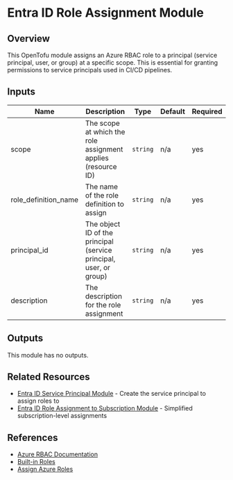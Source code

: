 # Entra ID Role Assignment Module

## Overview

This OpenTofu module assigns an Azure RBAC role to a principal (service principal, user, or group) at a specific scope. This is essential for granting permissions to service principals used in CI/CD pipelines.

## Inputs

| Name | Description | Type | Default | Required |
|------|-------------|------|---------|----------|
| scope | The scope at which the role assignment applies (resource ID) | `string` | n/a | yes |
| role_definition_name | The name of the role definition to assign | `string` | n/a | yes |
| principal_id | The object ID of the principal (service principal, user, or group) | `string` | n/a | yes |
| description | The description for the role assignment | `string` | n/a | yes |

## Outputs

This module has no outputs.

## Related Resources

- [Entra ID Service Principal Module](../entra-id-service-principal/) - Create the service principal to assign roles to
- [Entra ID Role Assignment to Subscription Module](../entra-id-role-assignment-to-sub/) - Simplified subscription-level assignments

## References

- [Azure RBAC Documentation](https://learn.microsoft.com/en-us/azure/role-based-access-control/overview)
- [Built-in Roles](https://learn.microsoft.com/en-us/azure/role-based-access-control/built-in-roles)
- [Assign Azure Roles](https://learn.microsoft.com/en-us/azure/role-based-access-control/role-assignments)
